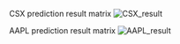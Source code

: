 CSX prediction result matrix
![CSX_result](https://github.com/IAMZACC/Stock-Price-Prediction-Informer/assets/95955587/20bee117-ecf6-44f7-9a9d-bb219d412f19)

AAPL prediction result matrix
![AAPL_result](https://github.com/IAMZACC/Stock-Price-Prediction-Informer/assets/95955587/f77841cb-af23-4f77-bed2-c4202949f3b6)

